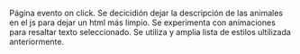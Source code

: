 Página evento on click.
Se decicidión dejar la descripción de las animales en el js para dejar un html más limpio.
Se experimenta con animaciones para resaltar texto seleccionado.
Se utiliza y amplia lista de estilos ultilizada anteriormente.